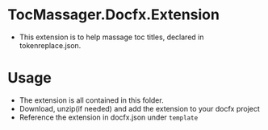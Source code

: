 ﻿# TocMassager.Docfx.Extension
- This extension is to help massage toc titles, declared in tokenreplace.json.

# Usage

- The extension is all contained in this folder.
- Download, unzip(if needed) and add the extension to your docfx project
- Reference the extension in docfx.json under `template`
